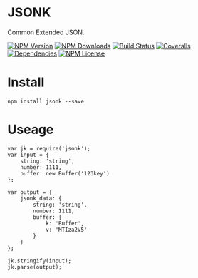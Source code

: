 JSONK
==================

Common Extended JSON.

[![NPM Version][npm-image]][npm-url]
[![NPM Downloads][downloads-image]][npm-url]
[![Build Status][travis-image]][travis-url]
[![Coveralls][coveralls-image]][coveralls-url]
[![Dependencies][dependencies-image]][dependencies-url]
[![NPM License][license-image]][npm-url]

# Install

```shell
npm install jsonk --save
```

# Useage

```javacript
var jk = require('jsonk');
var input = {
	string: 'string',
	number: 1111,
	buffer: new Buffer('123key')
};

var output = {
	jsonk_data: {
		string: 'string',
		number: 1111,
		buffer: {
			k: 'Buffer',
			v: 'MTIza2V5'
		}
	}
};

jk.stringify(input);
jk.parse(output);
```


[npm-image]: http://img.shields.io/npm/v/jsonk.svg
[downloads-image]: http://img.shields.io/npm/dm/jsonk.svg
[dependencies-image]: http://img.shields.io/david/Bacra/node-jsonk.svg
[dependencies-url]: https://www.versioneye.com/nodejs/jsonk
[npm-url]: https://www.npmjs.org/package/jsonk
[travis-image]: http://img.shields.io/travis/Bacra/node-jsonk/master.svg
[travis-url]: https://travis-ci.org/Bacra/node-jsonk
[coveralls-image]: https://img.shields.io/coveralls/Bacra/node-jsonk.svg
[coveralls-url]: https://coveralls.io/github/Bacra/node-jsonk
[license-image]: http://img.shields.io/npm/l/jsonk.svg
